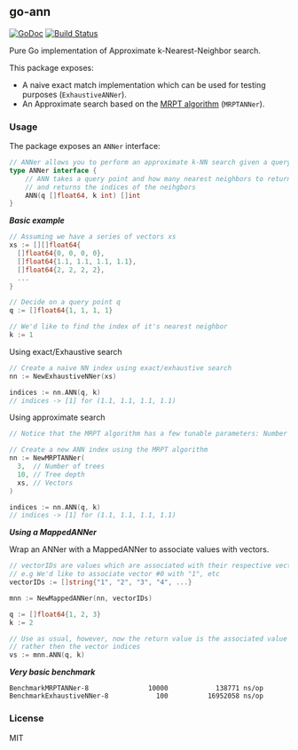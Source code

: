 go-ann
---

[![GoDoc](https://godoc.org/github.com/rikonor/go-ann?status.svg)](http://godoc.org/github.com/rikonor/go-ann)
[![Build
Status](https://travis-ci.org/rikonor/go-ann.svg?branch=master)](https://travis-ci.org/rikonor/go-ann)

Pure Go implementation of Approximate k-Nearest-Neighbor search.

This package exposes:
- A naive exact match implementation which can be used for testing purposes (`ExhaustiveANNer`).
- An Approximate search based on the [MRPT algorithm](https://arxiv.org/pdf/1509.06957.pdf) (`MRPTANNer`).

### Usage

The package exposes an `ANNer` interface:
```go
// ANNer allows you to perform an approximate k-NN search given a query point
type ANNer interface {
	// ANN takes a query point and how many nearest neighbors to return
	// and returns the indices of the neihgbors
	ANN(q []float64, k int) []int
}
```

***Basic example***

```go
// Assuming we have a series of vectors xs
xs := [][]float64{
  []float64{0, 0, 0, 0},
  []float64{1.1, 1.1, 1.1, 1.1},
  []float64{2, 2, 2, 2},
  ...
}

// Decide on a query point q
q := []float64{1, 1, 1, 1}

// We'd like to find the index of it's nearest neighbor
k := 1
```

Using exact/Exhaustive search
```go
// Create a naive NN index using exact/exhaustive search
nn := NewExhaustiveNNer(xs)

indices := nn.ANN(q, k)
// indices -> [1] for (1.1, 1.1, 1.1, 1.1)
```

Using approximate search

```go
// Notice that the MRPT algorithm has a few tunable parameters: Number of trees and tree depth

// Create a new ANN index using the MRPT algorithm
nn := NewMRPTANNer(
  3,  // Number of trees
  10, // Tree depth
  xs, // Vectors
)

indices := nn.ANN(q, k)
// indices -> [1] for (1.1, 1.1, 1.1, 1.1)
```

***Using a MappedANNer***

Wrap an ANNer with a MappedANNer to associate values with vectors.

```go
// vectorIDs are values which are associated with their respective vectors
// e.g We'd like to associate vector #0 with "1", etc
vectorIDs := []string{"1", "2", "3", "4", ...}

mnn := NewMappedANNer(nn, vectorIDs)

q := []float64{1, 2, 3}
k := 2

// Use as usual, however, now the return value is the associated value
// rather then the vector indices
vs := mnn.ANN(q, k)
```

***Very basic benchmark***

```
BenchmarkMRPTANNer-8               10000            138771 ns/op
BenchmarkExhaustiveNNer-8            100          16952058 ns/op
```

### License

MIT
